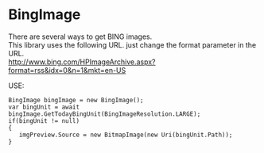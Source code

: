 # BingImage
 
There are several ways to get BING images.  
This library uses the following URL. just change the format parameter in the URL.  
http://www.bing.com/HPImageArchive.aspx?format=rss&idx=0&n=1&mkt=en-US  

USE:

    BingImage bingImage = new BingImage();
    var bingUnit = await bingImage.GetTodayBingUnit(BingImageResolution.LARGE);
    if(bingUnit != null)
    {
	   imgPreview.Source = new BitmapImage(new Uri(bingUnit.Path));
	}

